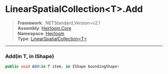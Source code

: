 # LinearSpatialCollection\<T>.Add

> **Framework**: .NETStandard,Version=v2.1  
> **Assembly**: [Heirloom.Core][0]  
> **Namespace**: [Heirloom][0]  
> **Type**: [LinearSpatialCollection\<T>][1]

--------------------------------------------------------------------------------

### Add(in T, in IShape)

```cs
public void Add(in T item, in IShape boundingShape)
```

[0]: ../Heirloom.Core.md
[1]: Heirloom.LinearSpatialCollection[T].md
